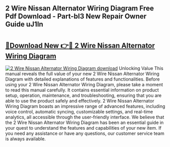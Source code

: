 ## 2 Wire Nissan Alternator Wiring Diagram Free Pdf Download - Part-bI3 New Repair Owner Guide uJ1ln

# <h2><a href="http://dfhuch.blite.top/?on=2+Wire+Nissan+Alternator+Wiring+Diagram">🔗Download New 👉🔴 2 Wire Nissan Alternator Wiring Diagram</a></h2>

[![2 Wire Nissan Alternator Wiring Diagram download](https://i.imgur.com/lujVjoI.png)](http://dfhuch.blite.top/?on=2+Wire+Nissan+Alternator+Wiring+Diagram)
Unlocking Value This manual reveals the full value of your new 2 Wire Nissan Alternator Wiring Diagram with detailed explanations of features and functionalities. Before using your 2 Wire Nissan Alternator Wiring Diagram, please take a moment to read this manual carefully. It contains essential information on product setup, operation, maintenance, and troubleshooting, ensuring that you are able to use the product safely and effectively. 2 Wire Nissan Alternator Wiring Diagram boasts an impressive range of advanced features, including voice control, automatic syncing, customizable settings, and real-time analytics, all accessible through the user-friendly interface. We believe that the 2 Wire Nissan Alternator Wiring Diagram has been an essential guide in your quest to understand the features and capabilities of your new item. If you need any assistance or have any questions, our customer service team is always available.
